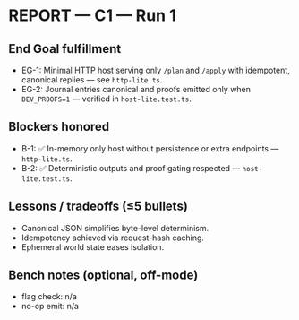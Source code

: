 # REPORT — C1 — Run 1

## End Goal fulfillment
- EG-1: Minimal HTTP host serving only `/plan` and `/apply` with idempotent, canonical replies — see `http-lite.ts`.
- EG-2: Journal entries canonical and proofs emitted only when `DEV_PROOFS=1` — verified in `host-lite.test.ts`.

## Blockers honored
- B-1: ✅ In-memory only host without persistence or extra endpoints — `http-lite.ts`.
- B-2: ✅ Deterministic outputs and proof gating respected — `host-lite.test.ts`.

## Lessons / tradeoffs (≤5 bullets)
- Canonical JSON simplifies byte-level determinism.
- Idempotency achieved via request-hash caching.
- Ephemeral world state eases isolation.

## Bench notes (optional, off-mode)
- flag check: n/a
- no-op emit: n/a
